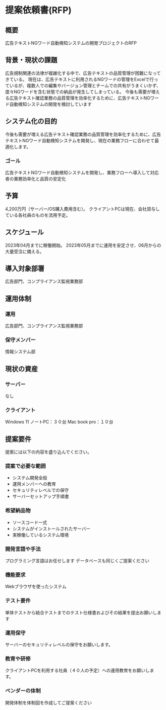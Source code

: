 # 提案依頼書(RFP)
## 概要
広告テキストNGワード自動検知システムの開発プロジェクトのRFP

## 背景・現状の課題
広告規制関連の法律が複雑化する中で、広告テキストの品質管理が困難になってきている。
現在は、広告テキストに利用されるNGワードの管理をExcelで行っているが、複数人での編集やバージョン管理とチームでの共有がうまくいかず、度々NGワードを含む状態での納品が発生してしまっている。
今後も需要が増える広告テキスト確認業務の品質管理を効率化するために、広告テキストNGワード自動検知システムの開発を検討しています

## システム化の目的

今後も需要が増える広告テキスト確認業務の品質管理を効率化するために、広告テキストNGワード自動検知システムを開発し、現在の業務フローに合わせて最適化します。

### ゴール
広告テキストNGワード自動検知システムを開発し、業務フローへ導入して対応者の業務効率化と品質の安定化

## 予算
4,200万円（サーバー/OS購入費用含む）。
クライアントPCは現在、会社貸与している各社員のものを流用予定。

## スケジュール
2023年04月までに稼働開始。
2023年05月までに運用を安定させ、06月からの大量受注に備える。

## 導入対象部署
広告部門、コンプライアンス監視業務部

## 運用体制
### 運用
広告部門、コンプライアンス監視業務部
### 保守メンバー
情報システム部

## 現状の資産
### サーバー
なし

### クライアント
Windows 11 ノートPC：３０台
Mac book pro：１０台

## 提案要件
提案には以下の内容を盛り込んでください。

### 提案で必要な範囲
- システム開発全般
- 運用メンバーへの教育
- セキュリティレベルでの保守
- サーバーセットアップ手順書

### 希望納品物
- ソースコード一式
- システムがインストールされたサーバー
- 実稼働しているシステム環境

### 開発言語や手法
プログラミング言語はお任せします
データベースも同じくご提案ください

### 機能要求
Webブラウザを使ったシステム

### テスト要件
単体テストから結合テストまでのテスト仕様書およびその結果を提出お願いします

### 運用保守
サーバーのセキュリティレベルの保守をお願いします。

### 教育や研修
クライアントPCを利用する社員（４０人の予定）への運用教育をお願いします。

### ベンダーの体制
開発体制を体制図を作成してご提案ください
